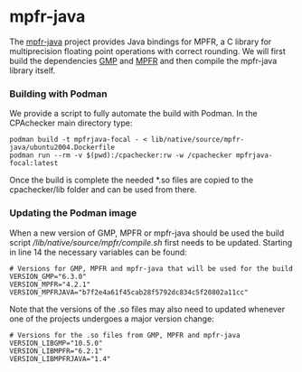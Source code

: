 <!--
This file is part of CPAchecker,
a tool for configurable software verification:
https://cpachecker.sosy-lab.org

SPDX-FileCopyrightText: 2007-2024 Dirk Beyer <https://www.sosy-lab.org>

SPDX-License-Identifier: Apache-2.0
-->

# mpfr-java

The [mpfr-java](https://github.com/runtimeverification/mpfr-java) project provides Java bindings for
MPFR, a C library for multiprecision floating point operations with correct rounding. We will first
build the dependencies [GMP](https://gmplib.org) and [MPFR](https://www.mpfr.org/) and then compile
the mpfr-java library itself.

### Building with Podman

We provide a script to fully automate the build with Podman. In the CPAchecker main directory type:

```
podman build -t mpfrjava-focal - < lib/native/source/mpfr-java/ubuntu2004.Dockerfile
podman run --rm -v $(pwd):/cpachecker:rw -w /cpachecker mpfrjava-focal:latest
```

Once the build is complete the needed *.so files are copied to the cpachecker/lib
folder and can be used from there.

### Updating the Podman image

When a new version of GMP, MPFR or mpfr-java should be used the build script
*/lib/native/source/mpfr/compile.sh* first needs to be updated. Starting in line 14 the necessary
variables can be found:

```
# Versions for GMP, MPFR and mpfr-java that will be used for the build
VERSION_GMP="6.3.0"
VERSION_MPFR="4.2.1"
VERSION_MPFRJAVA="b7f2e4a61f45cab28f5792dc834c5f20802a11cc"
```

Note that the versions of the .so files may also need to updated whenever one of the projects
undergoes a major version change:

```
# Versions for the .so files from GMP, MPFR and mpfr-java
VERSION_LIBGMP="10.5.0"
VERSION_LIBMPFR="6.2.1"
VERSION_LIBMPFRJAVA="1.4"
```